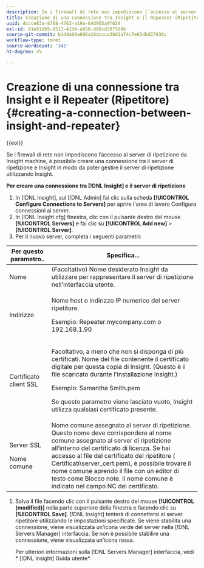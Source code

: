 ```yaml
---
description: Se i firewall di rete non impediscono l’accesso al server di ripetizione da Insight machine, è possibile creare una connessione tra il server di ripetizione e Insight in modo da poter gestire il server di ripetizione utilizzando Insight.
title: Creazione di una connessione tra Insight e il Repeater (Ripetitore)
uuid: dccce83a-8708-4763-a19a-64d905a9f624
exl-id: 81e81db5-0517-41d4-a958-d08cd3975096
source-git-commit: b1dda69a606a16dccca30d2a74c7e63dbd27936c
workflow-type: tm+mt
source-wordcount: '341'
ht-degree: 4%

---
```


# Creazione di una connessione tra Insight e il Repeater (Ripetitore){#creating-a-connection-between-insight-and-repeater}

{{eol}}

Se i firewall di rete non impediscono l’accesso al server di ripetizione da Insight machine, è possibile creare una connessione tra il server di ripetizione e Insight in modo da poter gestire il server di ripetizione utilizzando Insight.

**Per creare una connessione tra [!DNL Insight] e il server di ripetizione**

1. In [!DNL Insight], sul [!DNL Admin] fai clic sulla scheda **[!UICONTROL Configure Connections to Servers]** per aprire l&#39;area di lavoro Configura connessioni ai server.
1. In [!DNL Insight.cfg] finestra, clic con il pulsante destro del mouse **[!UICONTROL Servers]** e fai clic su **[!UICONTROL Add new]** > **[!UICONTROL Server]**.
1. Per il nuovo server, completa i seguenti parametri:

<table id="table_DD79587255134B5A888A0F57CF10E5B0"> 
 <thead> 
  <tr> 
   <th colname="col1" class="entry"> Per questo parametro.. </th> 
   <th colname="col2" class="entry"> Specifica... </th> 
  </tr> 
 </thead>
 <tbody> 
  <tr> 
   <td colname="col1"> Nome </td> 
   <td colname="col2">(Facoltativo) Nome desiderato <span class="keyword"> Insight</span> da utilizzare per rappresentare il server di ripetizione nell’interfaccia utente. </td> 
  </tr> 
  <tr> 
   <td colname="col1"> Indirizzo </td> 
   <td colname="col2"> <p>Nome host o indirizzo IP numerico del server ripetitore. </p> <p>Esempio: <span class="filepath"> Repeater.mycompany.com</span> o 192.168.1.90 </p> </td> 
  </tr> 
  <tr> 
   <td colname="col1"> Certificato client SSL </td> 
   <td colname="col2"> <p>Facoltativo, a meno che non si disponga di più certificati. Nome del file contenente il certificato digitale per questa copia di <span class="keyword"> Insight</span>. (Questo è il file scaricato durante l'installazione <span class="keyword"> Insight</span>.) </p> <p>Esempio: <span class="filepath"> Samantha Smith.pem</span></p> <p>Se questo parametro viene lasciato vuoto, <span class="keyword"> Insight</span> utilizza qualsiasi certificato presente. </p> </td> 
  </tr> 
  <tr> 
   <td colname="col1"> <p>Server SSL </p> <p>Nome comune </p> </td> 
   <td colname="col2">Nome comune assegnato al server di ripetizione. Questo nome deve corrispondere al nome comune assegnato al server di ripetizione all’interno del certificato di licenza. Se hai accesso al file del certificato del ripetitore (<span class="filepath"> Certificati\server_cert.pem</span>), è possibile trovare il nome comune aprendo il file con un editor di testo come Blocco note. Il nome comune è indicato nel campo NC del certificato. </td> 
  </tr> 
 </tbody> 
</table>

1. Salva il file facendo clic con il pulsante destro del mouse **[!UICONTROL (modified)]** nella parte superiore della finestra e facendo clic su **[!UICONTROL Save]**. [!DNL Insight] tenterà di connettersi al server ripetitore utilizzando le impostazioni specificate. Se viene stabilita una connessione, viene visualizzata un&#39;icona verde del server nella [!DNL Servers Manager] interfaccia. Se non è possibile stabilire una connessione, viene visualizzata un’icona rossa.

   Per ulteriori informazioni sulla [!DNL Servers Manager] interfaccia, vedi * [!DNL Insight] Guida utente*.
